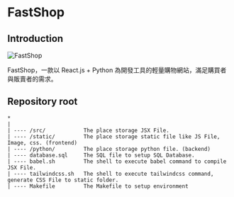 # FastShop

## Introduction

![FastShop](https://user-images.githubusercontent.com/69747731/189900653-63525935-2691-487d-9709-1a030ff7c470.png)

FastShop，一款以 React.js + Python 為開發工具的輕量購物網站，滿足購買者與販賣者的需求。



## Repository root

```
*
|
| ---- /src/			The place storage JSX File.
| ---- /static/	 		The place storage static file like JS File, Image, css. (frontend)
| ---- /python/			The place storage python file. (backend)
| ---- database.sql		The SQL file to setup SQL Database.
| ---- babel.sh			The shell to execute babel command to compile JSX File.
| ---- tailwindcss.sh	The shell to execute tailwindcss command, generate CSS File to static folder.
| ---- Makefile			The Makefile to setup environment
```

